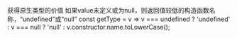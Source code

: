 获得原生类型的价值
如果value未定义或为null，则返回值较低的构造函数名称，“undefined”或“null”
const getType = v =>
  v === undefined ? 'undefined' : v === null ? 'null' : v.constructor.name.toLowerCase();
